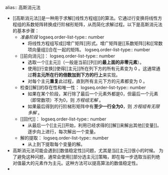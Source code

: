 alias:: 高斯消元法

- [[高斯消元法]]是一种用于求解[[线性方程组]]的算法。它通过行变换将线性方程组的系数矩阵转换成行阶梯形矩阵，从而简化求解过程。以下是高斯消元法的基本步骤：
	- *准备阶段* 
	  logseq.order-list-type:: number
		- 将线性方程组写成[[增广矩阵]]形式。增广矩阵是[[系数矩阵]]和[[常数项向量组]]合在一起的矩阵。
		  logseq.order-list-type:: number
	- [[前向消元]]：
	  logseq.order-list-type:: number
		- 选取一个[[主元]]（一般是当前[[列]]的**最上面的非零元素**）。
		- 使用[[行变换]]使得[[主元]]所在列下方的所有元素变为 0 。这通常通过**将主元所在行的倍数加到下方的行上**来实现。
		- 对每个主元**重复**此过程，直到所有主元下方的元素都变为 0 。
	- 检查[[解]]的存在性和唯一性：
	  logseq.order-list-type:: number
		- 如果在某个阶段，某行除了最后一个元素外都是0，但最后一个元素（即常数项）不为0，则 *方程组无解* 。
		- 如果最后得到的行阶梯形矩阵中有**至少一行全为0**，则 *方程组有无限多解* 。
	- [[回代]]：
	  logseq.order-list-type:: number
		- 从最后一个[[主元]]开始，利用已经求得的[[解]]来解出其他[[变量]]。
		  逐步向上进行，每次解出一个变量。
	- 解的提取：
	  logseq.order-list-type:: number
		- 从上到下提取每个变量的解。
- 高斯消元法可能会遇到[[数值稳定性]]问题，尤其是当[[主元]]很小的时候。
  为了避免这种问题，通常会使用[[部分选主元]]策略，即在每一步选取当前列绝对值最大的元素作为主元。这种方法可以提高算法的数值稳定性。
-